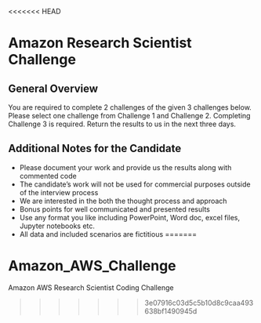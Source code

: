 <<<<<<< HEAD
# Amazon Research Scientist Challenge


## General Overview

You are required to complete 2 challenges of the given 3 challenges below. Please select one challenge from Challenge 1 and Challenge 2. Completing Challenge 3 is required.
Return the results to us in the next three days.

## Additional Notes for the Candidate

- Please document your work and provide us the results along with commented code
- The candidate’s work will not be used for commercial purposes outside of the interview process
- We are interested in the both the thought process and approach
- Bonus points for well communicated and presented results
- Use any format you like including PowerPoint, Word doc, excel files, Jupyter notebooks etc.
- All data and included scenarios are fictitious
=======
# Amazon_AWS_Challenge
Amazon AWS Research Scientist Coding Challenge
>>>>>>> 3e07916c03d5c5b10d8c9caa493638bf1490945d
